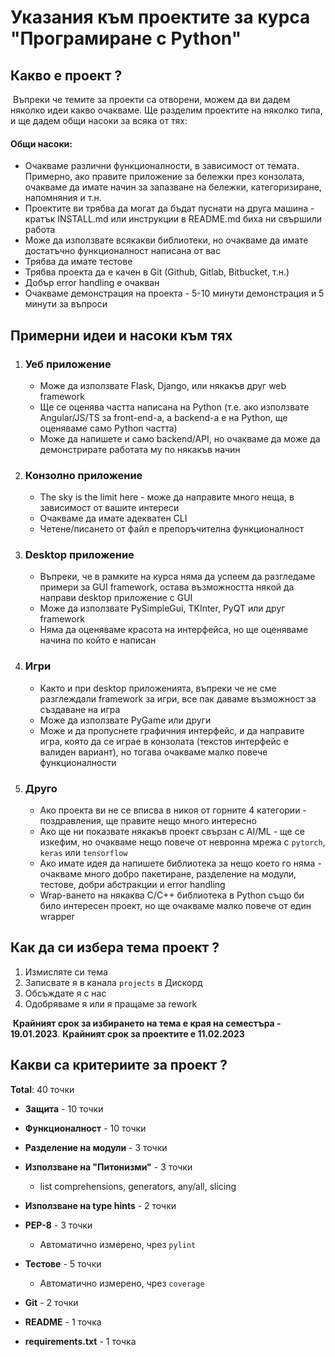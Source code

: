 # Указания към проектите за курса "Програмиране с Python"

## Какво е проект ?

​	Въпреки че темите за проекти са отворени, можем да ви дадем няколко идеи какво очакваме. Ще разделим проектите на няколко типа, и ще дадем общи насоки за всяка от тях:

#### Общи насоки:	

- Очакваме различни функционалности, в зависимост от темата. Примерно, ако правите приложение за бележки през конзолата, очакваме да имате начин за запазване на бележки, категоризиране, напомняния и т.н. 
- Проектите ви трябва да могат да бъдат пуснати на друга машина - кратък INSTALL.md или инструкции в README.md биха ни свършили работа
- Може да използвате всякакви библиотеки, но очакваме да имате достатъчно функционалност написана от вас
- Трябва да имате тестове
- Трябва проекта да е качен в Git (Github, Gitlab, Bitbucket, т.н.)
- Добър error handling е очакван
- Очакваме демонстрация на проекта - 5-10 минути демонстрация и 5 минути за въпроси

## Примерни идеи и насоки към тях

1. ### Уеб приложение

   - Може да използвате Flask, Django, или някакъв друг web framework
   - Ще се оценява частта написана на Python (т.е. ако използвате Angular/JS/TS за front-end-а, а backend-а е на Python, ще оценяваме само Python частта)
   - Може да напишете и само backend/API, но очакваме да може да демонстрирате работата му по някакъв начин

2. ### Конзолно приложение

   - The sky is the limit here - може да направите много неща, в зависимост от вашите интереси
   - Очакваме да имате адекватен CLI
   - Четене/писането от файл е препоръчителна функционалност

3. ### Desktop приложение

   - Въпреки, че в рамките на курса няма да успеем да разгледаме примери за GUI framework, остава възможността някой да направи desktop приложение с GUI
   - Може да използвате PySimpleGui, TKInter, PyQT или друг framework
   - Няма да оценяваме красота на интерфейса, но ще оценяваме начина по който е написан

4. ### Игри

   - Както и при desktop приложенията, въпреки че не сме разглеждали framework за игри, все пак даваме възможност за създаване на игра
   - Може да използвате PyGame или други
   - Може и да пропуснете графичния интерфейс, и да направите игра, която да се играе в конзолата (текстов интерфейс е валиден вариант), но тогава очакваме малко повече функционалности

5. ### Друго

   - Ако проекта ви не се вписва в никоя от горните 4 категории - поздравления, ще правите нещо много интересно
   - Ако ще ни показвате някакъв проект свързан с AI/ML - ще се изкефим, но очакваме нещо повече от невронна мрежа с `pytorch`, `keras` или `tensorflow`
   - Ако имате идея да напишете библиотека за нещо което го няма - очакваме много добро пакетиране, разделение на модули, тестове, добри абстракции и error handling
   - Wrap-ването на някаква C/C++ библиотека в Python също би било интересен проект, но ще очакваме малко повече от един wrapper 

## Как да си избера тема проект ?

1. Измисляте си тема
2. Записвате я в канала `projects` в Дискорд
3. Обсъждате я с нас
4. Одобряваме я или я пращаме за rework

​	**Крайният срок за избирането на тема е края на семестъра - 19.01.2023**. **Крайният срок за проектите е 11.02.2023**

## Какви са критериите за проект ?


**Total**: 40 точки

- **Защита** - 10 точки
- **Функционалност** - 10 точки
- **Разделение на модули** - 3 точки
- **Използване на "Питонизми"** - 3 точки
   - list comprehensions, generators, any/all, slicing

- **Използване на type hints** - 2 точки
- **PEP-8** - 3 точки
   - Автоматично измерено, чрез `pylint`
- **Тестове** - 5 точки
   - Автоматично измерено, чрез `coverage`

- **Git** - 2 точки
- **README** - 1 точка
- **requirements.txt** - 1 точка
